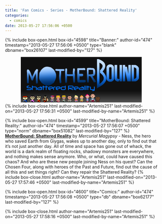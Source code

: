 ```yaml
---
title: 'Fan Comics - Series - MotherBound: Shattered Reality'
categories:
  - comics
date: 2013-05-27 17:56:06 +0500
---
```

{% include box-open.html box-id="4598" title="Banner:" author-id="474" timestamp="2013-05-27 17:56:06 +0500" type="blank" dbname="box26107" last-modified-by="127" %}
<center>
<img src="/comics/series/shatter/shatterBanner.png" />
</center>
{% include box-close.html author-name="Artemis251" last-modified-on="2013-05-27 17:56:31 +0500" last-modified-by-name="Artemis251" %}

{% include box-open.html box-id="4599" title="MotherBound: Shattered Reality:" author-id="474" timestamp="2013-05-27 17:56:07 +0500" type="norm" dbname="box51082" last-modified-by="127" %}
<b><u>MotherBound: Shattered Reality</u></b> by <i>Mercurial Magypsy</i> - Ness, the hero who saved Earth from Giygas, wakes up to another day, only to find out that it’s not just another day. All of time and space has gone out of whack, the world is a dark realm of floating rocks, shadowy monsters are everywhere, and nothing makes sense anymore. Who, or what, could have caused this chaos? And who are these new people joining Ness on his quest? Can the Chosen Four, along with heroes of the Past and Future, find out the cause of all this and set things right? Can they repair the Shattered Reality?
{% include box-close.html author-name="Artemis251" last-modified-on="2013-05-27 17:57:46 +0500" last-modified-by-name="Artemis251" %}

{% include box-open.html box-id="4600" title="Comics:" author-id="474" timestamp="2013-05-27 17:56:08 +0500" type="db" dbname="box62177" last-modified-by="127" %}
<center><navigator search="`Content` LIKE 'mbshatter%'" display="no" quantity="50" section="description" /><displaytor mode="twocolumnlist" /></center>
{% include box-close.html author-name="Artemis251" last-modified-on="2013-05-27 17:58:16 +0500" last-modified-by-name="Artemis251" %}
